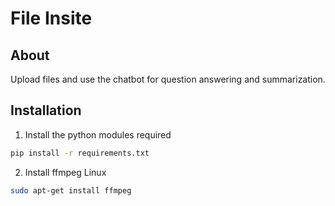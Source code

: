 # File Insite

## About
Upload files and use the chatbot for question answering and summarization.

## Installation
1) Install the python modules required
``` bash
pip install -r requirements.txt
```
2) Install ffmpeg
Linux
``` bash
sudo apt-get install ffmpeg
```
